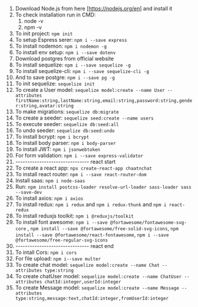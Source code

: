 1. Download Node.js from here [https://nodejs.org/en] and install it
2. To check installation run in CMD:
   1. node -v
   2. npm -v
3. To init project: `npm init`
4. To setup Espress serer: `npm i --save express`
5. To install nodemon: `npm i nodemon -g`
6. To install env setup: `npm i --save dotenv`
7. Download postgres from official website
8. To install sequelize: `npm i --save sequelize -g`
9. To install sequelize-cli: `npm i --save sequelize-cli -g`
10. And to save postgre: `npm i --save pg -g`
11. To init sequelize: `sequelize init`
12. To create a User model: `sequelize model:create --name User --attributes firstName:string,lastName:string,email:string,password:string,gender:string,avatar:string`
13. To make migrations: `sequelize db:migrate`
14. To create a seeder: `sequelize seed:create --name users`
15. To execute seeder: `sequelize db:seed:all`
16. To undo seeder: `sequelize db:seed:undo`
17. To install bcrypt: `npm i bcrypt`
18. To install body parser: `npm i body-parser`
19. To install JWT: `npm i jsonwebtoken`
20. For form validation: `npm i --save express-validator`
21. ------------------------------- react start
22. To create a react app: `npx create-react-app chaatnchat`
23. To install react router: `npm i --save react-router-dom`
24. Install saas: `npm i node-saas`
25. Run: `npm install postcss-loader resolve-url-loader sass-loader sass --save-dev`
26. To install axios: `npm i axios`
27. To install redux: `npm i redux` and `npm i redux-thunk` and `npm i react-redux`
28. To install reduxjs toolkit: `npm i @reduxjs/toolkit`
29. To install font awesome: `npm i --save @fortawesome/fontawesome-svg-core` , `npm install --save @fortawesome/free-solid-svg-icons`, 
`npm install --save @fortawesome/react-fontawesome`, `npm i --save @fortawesome/free-regular-svg-icons`
30. ------------------------------- react end
31. To intall Cors: `npm i cors`
32. For file upload: `npm i--save multer`
33. To create chat model: `sequelize model:create --name Chat --attributes type:string`
34. To create chatUser model: `sequelize model:create --name ChatUser --attributes chatId:integer,userId:integer`
35. To create Message model: `sequelize model:create --name Message --attributes type:string,message:text,chatId:integer,fromUserId:integer`